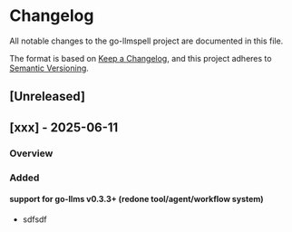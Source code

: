 # Changelog

All notable changes to the go-llmspell project are documented in this file.

The format is based on [Keep a Changelog](https://keepachangelog.com/en/1.0.0/),
and this project adheres to [Semantic Versioning](https://semver.org/spec/v2.0.0.html).

## [Unreleased]

## [xxx] - 2025-06-11

### Overview


### Added

#### support for go-llms v0.3.3+ (redone tool/agent/workflow system)
- sdfsdf

